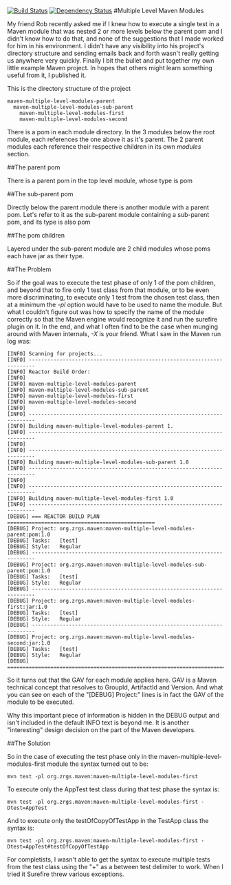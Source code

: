 [![Build Status](https://travis-ci.org/andyglick/maven-multi-level-modules-project.png)](https://travis-ci.org/andyglick/maven-multi-level-modules-project)
[![Dependency Status](https://www.versioneye.com/user/projects/57a34ccf1dadcb0046375dc7/badge.svg?style=flat-square)](https://www.versioneye.com/user/projects/57a34ccf1dadcb0046375dc7)
#Multiple Level Maven Modules

My friend Rob recently asked me if I knew how to execute a single test in a Maven module that was nested 2 or more levels below the parent pom and I
didn't know how to do that, and none of the suggestions that I made worked for him in his environment. I didn't have any visibility into his project's
directory structure and sending emails back and forth wasn't really getting us anywhere very quickly. Finally I bit the bullet and put together my own little
example Maven project. In hopes that others might learn something useful from it, I published it.

This is the directory structure of the project

    maven-multiple-level-modules-parent
      maven-multiple-level-modules-sub-parent
        maven-multiple-level-modules-first
        maven-multiple-level-modules-second

There is a pom in each module directory. In the 3 modules below the root module, each references the one above it as it's parent. The 2 parent modules each
reference their respective children in its own *modules* section.

##The parent pom

There is a parent pom in the top level module, whose type is pom

##The sub-parent pom

Directly below the parent module there is another module with a parent pom. Let's refer to it as the sub-parent module containing a sub-parent pom, and its
type is also pom

##The pom children

Layered under the sub-parent module are 2 child modules whose poms each have jar as their type.

##The Problem

So if the goal was to execute the test phase of only 1 of the pom children, and beyond that to fire only 1 test class from that module, or to be even more
discriminating, to execute only 1 test from the chosen test class, then at a minimum the *-pl* option would have to be used to name the module. But what I
couldn't figure out was how to specify the name of the module correctly so that the Maven engine would recognize it and run the surefire plugin on it. In the
end, and what I often find to be the case when munging around with Maven internals, *-X* is your friend. What I saw in the Maven run log was:

    [INFO] Scanning for projects...
    [INFO] ------------------------------------------------------------------------
    [INFO] Reactor Build Order:
    [INFO]
    [INFO] maven-multiple-level-modules-parent
    [INFO] maven-multiple-level-modules-sub-parent
    [INFO] maven-multiple-level-modules-first
    [INFO] maven-multiple-level-modules-second
    [INFO]
    [INFO] ------------------------------------------------------------------------
    [INFO] Building maven-multiple-level-modules-parent 1.
    [INFO] ------------------------------------------------------------------------
    [INFO]
    [INFO] ------------------------------------------------------------------------
    [INFO] Building maven-multiple-level-modules-sub-parent 1.0
    [INFO] ------------------------------------------------------------------------
    [INFO]
    [INFO] ------------------------------------------------------------------------
    [INFO] Building maven-multiple-level-modules-first 1.0
    [INFO] ------------------------------------------------------------------------
    [DEBUG] === REACTOR BUILD PLAN ================================================
    [DEBUG] Project: org.zrgs.maven:maven-multiple-level-modules-parent:pom:1.0
    [DEBUG] Tasks:   [test]
    [DEBUG] Style:   Regular
    [DEBUG] -----------------------------------------------------------------------
    [DEBUG] Project: org.zrgs.maven:maven-multiple-level-modules-sub-parent:pom:1.0
    [DEBUG] Tasks:   [test]
    [DEBUG] Style:   Regular
    [DEBUG] -----------------------------------------------------------------------
    [DEBUG] Project: org.zrgs.maven:maven-multiple-level-modules-first:jar:1.0
    [DEBUG] Tasks:   [test]
    [DEBUG] Style:   Regular
    [DEBUG] -----------------------------------------------------------------------
    [DEBUG] Project: org.zrgs.maven:maven-multiple-level-modules-second:jar:1.0
    [DEBUG] Tasks:   [test]
    [DEBUG] Style:   Regular
    [DEBUG] =======================================================================


So it turns out that the GAV for each module applies here. GAV is a Maven technical concept that resolves to GroupId, ArtifactId and Version. And what you
can see on each of the "[DEBUG] Project:" lines is in fact the GAV of the module to be executed.

Why this important piece of information is hidden in the DEBUG output and isn't included in the default INFO text is beyond me. It is another "interesting"
design decision on the part of the Maven developers.

##The Solution

So in the case of executing the test phase only in the maven-multiple-level-modules-first module the syntax turned out to be:

    mvn test -pl org.zrgs.maven:maven-multiple-level-modules-first

To execute only the AppTest test class during that test phase the syntax is:

    mvn test -pl org.zrgs.maven:maven-multiple-level-modules-first -Dtest=AppTest

And to execute only the testOfCopyOfTestApp in the TestApp class the syntax is:

    mvn test -pl org.zrgs.maven:maven-multiple-level-modules-first -Dtest=AppTest#testOfCopyOfTestApp

For completists, I wasn't able to get the syntax to execute multiple tests from the test class using the "+" as a between test delimiter to work. When I
tried it Surefire threw various exceptions.
